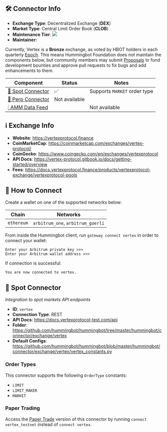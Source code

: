 ## 🛠 Connector Info

- **Exchange Type**: Decentralized Exchange (**DEX**)
- **Market Type**: Central Limit Order Book (**CLOB**)
- **Maintenance Tier**: ![](https://img.shields.io/static/v1?label=Hummingbot&message=BRONZE&color=green)
- **Maintainer:** 

Currently, Vertex is a **Bronze** exchange, as voted by HBOT holders in each quarterly [Epoch](/governance/epochs). This means Hummingbot Foundation does not maintain the components below, but community members may submit [Proposals](/governance/proposals) to fund development bounties and approve pull requests to fix bugs and add enhancements to them.

| Component | Status | Notes | 
| --------- | ------ | ----- |
| [🔀 Spot Connector](#spot-connector) | ✅ | Supports `MARKET` order type
| [🔀 Perp Connector](#perp-connector) | Not available
| [🕯 AMM Data Feed](#amm-data-feed) |  | Not available

## ℹ️ Exchange Info

- **Website**: <https://vertexprotocol.finance>
- **CoinMarketCap**: https://coinmarketcap.com/exchanges/vertex-protocol/
- **CoinGecko**: <https://www.coingecko.com/en/exchanges/vertexprotocol>
- **API Docs**: https://vertex-protocol.gitbook.io/docs/getting-started/overview
- **Fees**: <https://docs.vertexprotocol.finance/products/vertexprotocol-exchange/vertexprotocol-pools>

## 🔑 How to Connect

Create a wallet on one of the supported networks below:

| Chain | Networks | 
| ----- | -------- |
| `ethereum` | `arbitrum_one`, `arbitrum_goerli` 

From inside the Hummingbot client, run `gateway connect vertex` in order to connect your wallet:
 
```
Enter your Arbitrum private key >>>
Enter your Arbitrum wallet address >>>
```

If connection is successful:
```
You are now connected to vertex.
```

## 🔀 Spot Connector
*Integration to spot markets API endpoints*

- **ID**: `vertex`
- **Connection Type**: REST
- **API Docs**: https://docs.vertexprotocol-test.com/api
- **Folder**: https://github.com/hummingbot/hummingbot/tree/master/hummingbot/connector/exchange/vertex
- **Default Configs**: https://github.com/hummingbot/hummingbot/blob/master/hummingbot/connector/exchange/vertex/vertex_constants.py

### Order Types

This connector supports the following `OrderType` constants:

- `LIMIT`
- `LIMIT_MAKER`
- `MARKET`

### Paper Trading

Access the [Paper Trade](/global-configs/paper-trade/) version of this connector by running `connect vertex_testnet` instead of `connect vertex`.


